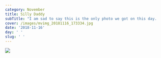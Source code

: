 ```yaml
---
category: November
title: Silly Daddy
subTitle: "I am sad to say this is the only photo we got on this day.  Don't worry, the mustache was gone before we actually left the house.  \U0001F609"
cover: /images/mvimg_20181116_173334.jpg
date: '2018-11-16'
day: ' '
slug: ' '
---
```

![](/images/mvimg_20181116_173334.jpg)

